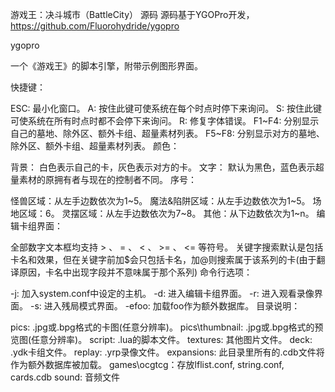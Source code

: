 游戏王：决斗城市（BattleCity） 源码
源码基于YGOPro开发，https://github.com/Fluorohydride/ygopro

ygopro

一个《游戏王》的脚本引擎，附带示例图形界面。

快捷键：

ESC: 最小化窗口。
A: 按住此键可使系统在每个时点时停下来询问。
S: 按住此键可使系统在所有时点时都不会停下来询问。
R: 修复字体错误。
F1~F4: 分别显示自己的墓地、除外区、额外卡组、超量素材列表。
F5~F8: 分别显示对方的墓地、除外区、额外卡组、超量素材列表。
颜色：

背景：
白色表示自己的卡，灰色表示对方的卡。
文字：
默认为黑色，蓝色表示超量素材的原拥有者与现在的控制者不同。
序号：

怪兽区域：从左手边数依次为1~5。
魔法&陷阱区域：从左手边数依次为1~5。
场地区域：6。
灵摆区域：从左手边数依次为7~8。
其他：从下边数依次为1~n。
编辑卡组界面：

全部数字文本框均支持 > 、 = 、 < 、 >= 、 <= 等符号。
关键字搜索默认是包括卡名和效果，但在关键字前加$会只包括卡名，加@则搜索属于该系列的卡(由于翻译原因，卡名中出现字段并不意味属于那个系列)
命令行选项：

-j: 加入system.conf中设定的主机。
-d: 进入编辑卡组界面。
-r: 进入观看录像界面。
-s: 进入残局模式界面。
-efoo: 加载foo作为额外数据库。
目录说明：

pics: .jpg或.bpg格式的卡图(任意分辨率)。
pics\thumbnail: .jpg或.bpg格式的预览图(任意分辨率)。
script: .lua的脚本文件。
textures: 其他图片文件。
deck: .ydk卡组文件。
replay: .yrp录像文件。
expansions: 此目录里所有的.cdb文件将作为额外数据库被加载。
games\ocgtcg：存放lflist.conf, string.conf, cards.cdb
sound: 音频文件

